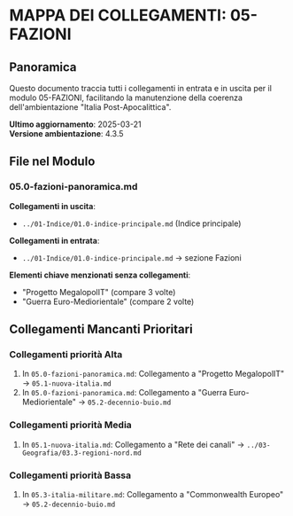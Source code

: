 # MAPPA DEI COLLEGAMENTI: 05-FAZIONI

## Panoramica
Questo documento traccia tutti i collegamenti in entrata e in uscita per il modulo 05-FAZIONI, facilitando la manutenzione della coerenza dell'ambientazione "Italia Post-Apocalittica".

**Ultimo aggiornamento**: 2025-03-21  
**Versione ambientazione**: 4.3.5

## File nel Modulo

### 05.0-fazioni-panoramica.md
**Collegamenti in uscita**:
- `../01-Indice/01.0-indice-principale.md` (Indice principale)

**Collegamenti in entrata**:
- `../01-Indice/01.0-indice-principale.md` → sezione Fazioni

**Elementi chiave menzionati senza collegamenti**:
- "Progetto MegalopolIT" (compare 3 volte)
- "Guerra Euro-Mediorientale" (compare 2 volte)

## Collegamenti Mancanti Prioritari

### Collegamenti priorità Alta
1. In `05.0-fazioni-panoramica.md`: Collegamento a "Progetto MegalopolIT" -> `05.1-nuova-italia.md`
2. In `05.0-fazioni-panoramica.md`: Collegamento a "Guerra Euro-Mediorientale" -> `05.2-decennio-buio.md`

### Collegamenti priorità Media
1. In `05.1-nuova-italia.md`: Collegamento a "Rete dei canali" -> `../03-Geografia/03.3-regioni-nord.md`

### Collegamenti priorità Bassa
1. In `05.3-italia-militare.md`: Collegamento a "Commonwealth Europeo" -> `05.2-decennio-buio.md`
